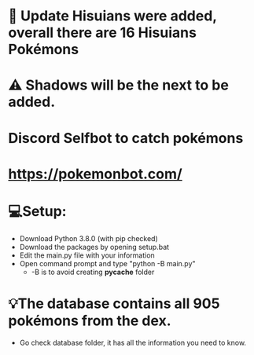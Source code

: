 # 📢 Update Hisuians were added, overall there are 16 Hisuians Pokémons
# ⚠ Shadows will be the next to be added.

# Discord Selfbot to catch pokémons 
# https://pokemonbot.com/

# 💻Setup: 
  - Download Python 3.8.0 (with pip checked)
  - Download the packages by opening setup.bat
  - Edit the main.py file with your information
  - Open command prompt and type "python -B main.py"
      - -B is to avoid creating __pycache__ folder
      
# 💡The database contains all 905 pokémons from the dex.
   - Go check database folder, it has all the information you need to know.
    
